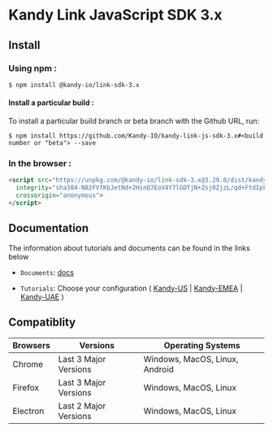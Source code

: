 # Kandy Link JavaScript SDK 3.x

## Install

### Using npm :

`$ npm install @kandy-io/link-sdk-3.x`

#### Install a particular build :

To install a particular build branch or beta branch with the Github URL, run:

`$ npm install https://github.com/Kandy-IO/kandy-link-js-sdk-3.x#<build number or "beta"> --save`

### In the browser :
```html
<script src="https://unpkg.com/@kandy-io/link-sdk-3.x@3.29.0/dist/kandy.js"
  integrity="sha384-N02FVfKbJetNd+2HinQ7EoV4Y7lGDTjN+Zsj0ZjzL/qd+FtdIpkNYtOJE0inuqvG"
  crossorigin="anonymous">
</script>
```
## Documentation

The information about tutorials and documents can be found in the links below

* `Documents`: [docs](https://kandy-io.github.io/kandy-link-js-sdk-3.x/docs)

* `Tutorials`: Choose your configuration ( [Kandy-US](https://kandy-io.github.io/kandy-link-js-sdk-3.x/tutorials/?config=us#/Configurations) | [Kandy-EMEA](https://kandy-io.github.io/kandy-link-js-sdk-3.x/tutorials/?config=emea#/Configurations) | [Kandy-UAE](https://kandy-io.github.io/kandy-link-js-sdk-3.x/tutorials/?config=uae#/Configurations) )

## Compatiblity

| Browsers | Versions              | Operating Systems              |
|----------|-----------------------|--------------------------------|
| Chrome   | Last 3 Major Versions | Windows, MacOS, Linux, Android |
| Firefox  | Last 3 Major Versions | Windows, MacOS, Linux          |
| Electron | Last 2 Major Versions | Windows, MacOS, Linux          |
